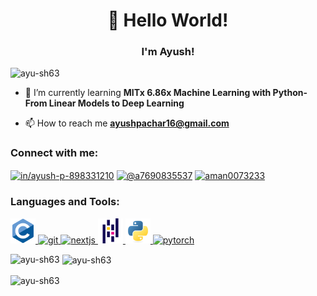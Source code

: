 <h1 align="center">👋 Hello World!</h1>
<h3 align="center"> I'm Ayush! </h3>

<p align="left"> <img src="https://komarev.com/ghpvc/?username=ayu-sh63&label=Profile%20views&color=0e75b6&style=flat" alt="ayu-sh63" /> </p>

- 🌱 I’m currently learning **MITx 6.86x Machine Learning with Python-From Linear Models to Deep Learning**

- 📫 How to reach me **ayushpachar16@gmail.com**

<h3 align="left">Connect with me:</h3>
<p align="left">
<a href="https://linkedin.com/in/in/ayush-p-898331210" target="blank"><img align="center" src="https://raw.githubusercontent.com/rahuldkjain/github-profile-readme-generator/master/src/images/icons/Social/linked-in-alt.svg" alt="in/ayush-p-898331210" height="30" width="40" /></a>
<a href="https://medium.com/@a7690835537" target="blank"><img align="center" src="https://raw.githubusercontent.com/rahuldkjain/github-profile-readme-generator/master/src/images/icons/Social/medium.svg" alt="@a7690835537" height="30" width="40" /></a>
<a href="https://discord.gg/aman0073233" target="blank"><img align="center" src="https://raw.githubusercontent.com/rahuldkjain/github-profile-readme-generator/master/src/images/icons/Social/discord.svg" alt="aman0073233" height="30" width="40" /></a>
</p>

<h3 align="left">Languages and Tools:</h3>
<p align="left"> <a href="https://www.cprogramming.com/" target="_blank" rel="noreferrer"> <img src="https://raw.githubusercontent.com/devicons/devicon/master/icons/c/c-original.svg" alt="c" width="40" height="40"/> </a> <a href="https://git-scm.com/" target="_blank" rel="noreferrer"> <img src="https://www.vectorlogo.zone/logos/git-scm/git-scm-icon.svg" alt="git" width="40" height="40"/> </a> <a href="https://nextjs.org/" target="_blank" rel="noreferrer"> <img src="https://cdn.worldvectorlogo.com/logos/nextjs-2.svg" alt="nextjs" width="40" height="40"/> </a> <a href="https://pandas.pydata.org/" target="_blank" rel="noreferrer"> <img src="https://raw.githubusercontent.com/devicons/devicon/2ae2a900d2f041da66e950e4d48052658d850630/icons/pandas/pandas-original.svg" alt="pandas" width="40" height="40"/> </a> <a href="https://www.python.org" target="_blank" rel="noreferrer"> <img src="https://raw.githubusercontent.com/devicons/devicon/master/icons/python/python-original.svg" alt="python" width="40" height="40"/> </a> <a href="https://pytorch.org/" target="_blank" rel="noreferrer"> <img src="https://www.vectorlogo.zone/logos/pytorch/pytorch-icon.svg" alt="pytorch" width="40" height="40"/> </a> </p>

<p><img align="left" src="https://github-readme-stats.vercel.app/api/top-langs?username=ayu-sh63&show_icons=true&locale=en&layout=compact" alt="ayu-sh63" /></p>

<p>&nbsp;<img align="center" src="https://github-readme-stats.vercel.app/api?username=ayu-sh63&show_icons=true&locale=en" alt="ayu-sh63" /></p>

<p><img align="center" src="https://github-readme-streak-stats.herokuapp.com/?user=ayu-sh63&" alt="ayu-sh63" /></p>
